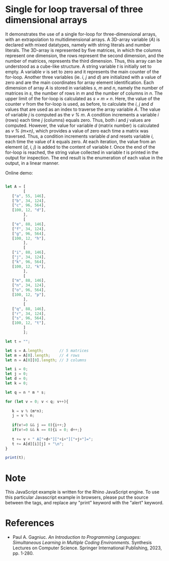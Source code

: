 # Single for loop traversal of three dimensional arrays

It demonstrates the use of a single for-loop for three-dimensional arrays, with an extrapolation to multidimensional arrays. A 3D-array variable (<i>A</i>) is declared with mixed datatypes, namely with string literals and number literals. The 3D-array is represented by five matrices, in which the columns represent one dimension, the rows represent the second dimension, and the number of matrices, represents the third dimension. Thus, this array can be understood as a cube-like structure. A string variable <i>t</i> is initially set to empty. A variable <i>v</i> is set to zero and it represents the main counter of the for-loop. Another three variables (ie. <i>i</i>, <i>j</i> and <i>d</i>) are initialized with a value of zero and are the main coordinates for array element identification. Each dimension of array <i>A</i> is stored in variables <i>s</i>, <i>m</i> and <i>n</i>, namely the number of matrices in <i>s</i>, the number of rows in <i>m</i> and the number of columns in <i>n</i>. The upper limit of the for-loop is calculated as <i>s × m × n</i>. Here, the value of the counter <i>v</i> from the for-loop is used, as before, to calculate the <i>i</i>, <i>j</i> and <i>d</i> values that are used as an index to traverse the array variable <i>A</i>. The value of variable <i>j</i> is computed as the <i>v % m</i>. A condition increments a variable <i>i</i> (rows) each time <i>j</i> (columns) equals zero. Thus, both <i>i</i> and <i>j</i> values are computed. However, the value for variable <i>d</i> (matrix number) is calculated as <i>v % (m×n)</i>, which provides a value of zero each time a matrix was traversed. Thus, a condition increments variable <i>d</i> and resets variable <i>i</i>, each time the value of <i>k</i> equals zero. At each iteration, the value from an element (<i>d</i>, <i>i</i>, <i>j</i>) is added to the content of variable <i>t</i>. Once the end of the for-loop is reached, the string value collected in variable <i>t</i> is printed in the output for inspection. The end result is the enumeration of each value in the output, in a linear manner.

Online demo: 

```javascript

let A = [
        [
   ["a", 55, 146],
   ["b", 34, 124],
   ["c", 96, 564],
   [100, 12, "d"],
        ],
        [
   ["e", 88, 146],
   ["f", 34, 124],
   ["g", 96, 564],
   [100, 12, "h"],
        ],
        [
   ["i", 88, 146],
   ["j", 34, 124],
   ["k", 96, 564],
   [100, 12, "k"],
        ],
        [
   ["m", 88, 146],
   ["n", 34, 124],
   ["o", 96, 564],
   [100, 12, "p"],
        ],
        [
   ["q", 88, 146],
   ["r", 34, 124],
   ["s", 96, 564],
   [100, 12, "t"],
        ]
        ];

let t = "";

let s = A.length;       // 5 matrices
let m = A[0].length;    // 4 rows
let n = A[0][0].length; // 3 columns

let i = 0;
let j = 0;
let d = 0;
let k = 0;

let q = n * m * s;

for (let v = 0; v < q; v++){
    
   k = v % (m*n);
   j = v % n;
   
   if(v!=0 && j == 0){i++;}
   if(v!=0 && k == 0){i = 0; d++;}
   
   t += v + " A["+d+"]["+i+"]["+j+"]=";
   t += A[d][i][j] + "\n";
}

print(t);

```


# Note

This JavaScript example is written for the Rhino JavaScript engine. To use this particular Javascript example in browsers, please put the source between the <script></script> tags, and replace any "print" keyword with the "alert" keyword.

# References

- Paul A. Gagniuc. <i>An Introduction to Programming Languages: Simultaneous Learning in Multiple Coding Environments</i>. Synthesis Lectures on Computer Science. Springer International Publishing, 2023, pp. 1-280.

